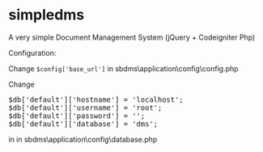 simpledms
=========

A very simple Document Management System (jQuery + Codeigniter Php)


Configuration:

Change <code>$config['base_url']</code> in sbdms\application\config\config.php

Change 
<pre>
$db['default']['hostname'] = 'localhost';
$db['default']['username'] = 'root';
$db['default']['password'] = '';
$db['default']['database'] = 'dms';
</pre>
in in sbdms\application\config\database.php